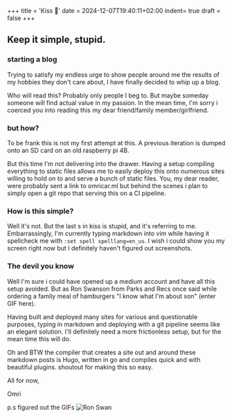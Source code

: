+++
title = 'Kiss 💋'
date = 2024-12-07T19:40:11+02:00
indent= true
draft = false
+++


## Keep it simple, stupid.

### starting a blog

Trying to satisfy my endless urge to show people around me the results of my hobbies they don't care about, I have finally decided to whip up a blog.

Who will read this? Probably only people I beg to. But maybe someday someone will find actual value in my passion. In the mean time, I'm sorry i coerced you into reading this my dear friend/family member/girlfriend.


### but how?

To be frank this is not my first attempt at this. A previous iteration is dumped onto an SD card on an old raspberry pi 4B.

But this time I'm not delivering into the drawer. Having a setup compiling everything to static files allows me to easily deploy this onto numerous sites willing to hold on to and serve a bunch of static files. You, my dear reader, were probably sent a link to omricar.ml but behind the scenes i plan to simply open a git repo that serving this on a CI pipeline.


### How is this simple? 

Well it's not. But the last s in kiss is stupid, and it's referring to me. Embarrassingly, I'm currently typing markdown into vim while having it spellcheck me with `:set spell spelllang=en_us`. I wish i could show you my screen right now but I definitely haven't figured out screenshots.

### The devil you know

Well I'm sure i could have opened up a medium account and have all this setup avoided. But as Ron Swanson from Parks and Recs once said while ordering a family meal of hamburgers "I know what I'm about son" (enter GIF here).

Having built and deployed many sites for various and questionable purposes, typing in markdown and deploying with a git pipeline seems like an elegant solution. I'll definitely need a more frictionless setup, but for the mean time this will do.

Oh and BTW the compiler that creates a site out and around these markdown posts is Hugo, written in go and compiles quick and with beautiful plugins. shoutout for making this so easy.


All for now,

Omri

p.s figured out the GIFs
![Ron Swan](https://media1.giphy.com/media/v1.Y2lkPTc5MGI3NjExanh4NjF0bWxmd3pyNWR5dm13aXI0ZGR0ZnV4MzFtbTh5dGozaTNrYyZlcD12MV9pbnRlcm5hbF9naWZfYnlfaWQmY3Q9Zw/RJ78DjDX4OGQM/giphy.webp)
